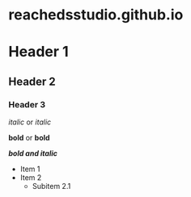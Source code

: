# reachedsstudio.github.io
# Header 1
## Header 2
### Header 3
*italic* or _italic_

**bold** or __bold__

**_bold and italic_**
- Item 1
- Item 2
  - Subitem 2.1
